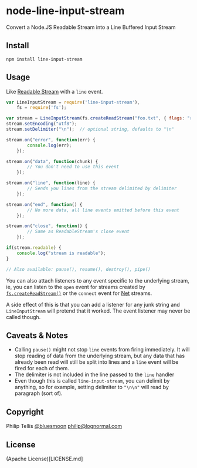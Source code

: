 node-line-input-stream
======================

Convert a Node.JS Readable Stream into a Line Buffered Input Stream

Install
---

```
npm install line-input-stream
```

Usage
---

Like [Readable Stream](http://nodejs.org/api/stream.html#stream_readable_stream) with a `line` event.

```javascript
var LineInputStream = require('line-input-stream'),
    fs = require('fs');

var stream = LineInputStream(fs.createReadStream("foo.txt", { flags: "r" }));
stream.setEncoding("utf8");
stream.setDelimiter("\n");	// optional string, defaults to "\n"

stream.on("error", function(err) {
		console.log(err);
	});

stream.on("data", function(chunk) {
		// You don't need to use this event
	});

stream.on("line", function(line) {
		// Sends you lines from the stream delimited by delimiter
	});

stream.on("end", function() {
		// No more data, all line events emitted before this event
	});

stream.on("close", function() {
		// Same as ReadableStream's close event
	});

if(stream.readable) {
	console.log("stream is readable");
}

// Also available: pause(), resume(), destroy(), pipe()
```

You can also attach listeners to any event specific to the underlying stream, ie,
you can listen to the `open` event for streams created by [`fs.createReadStream()`](http://nodejs.org/api/fs.html#fs_fs_createreadstream_path_options)
or the `connect` event for [Net](http://nodejs.org/api/net.html) streams.

A side effect of this is that you can add a listener for any junk string and `LineInputStream` will
pretend that it worked.  The event listener may never be called though.

Caveats & Notes
---
- Calling `pause()` might not stop `line` events from firing immediately.  It will stop reading of data
  from the underlying stream, but any data that has already been read will still be split into lines and
  a `line` event will be fired for each of them.
- The delimiter is not included in the line passed to the `line` handler
- Even though this is called `line-input-stream`, you can delimit by anything, so for example,
  setting delimiter to `"\n\n"` will read by paragraph (sort of).


Copyright
---
Philip Tellis [@bluesmoon](https://twitter.com/bluesmoon) <philip@lognormal.com> 

License
---
(Apache License)[LICENSE.md]
